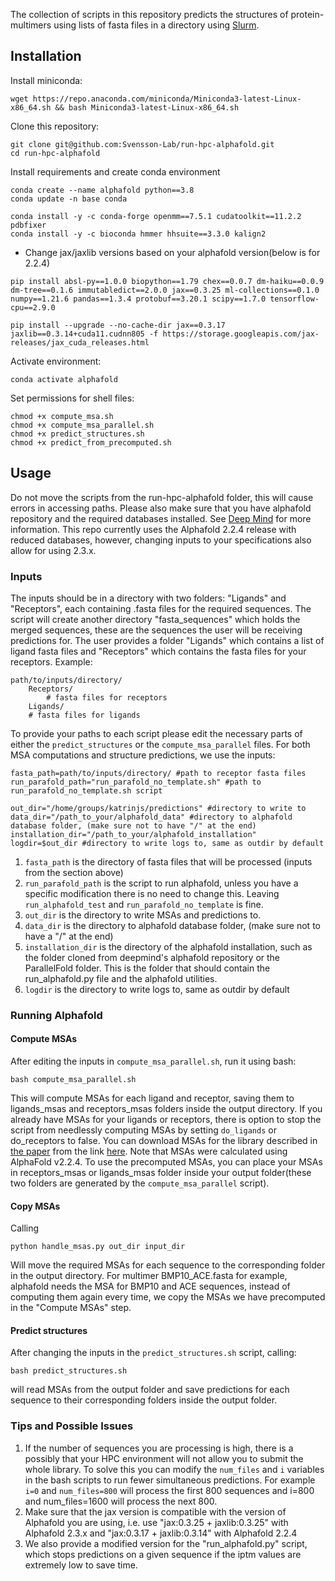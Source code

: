 The collection of scripts in this repository predicts the structures of protein-multimers using lists of fasta files in a directory using [Slurm](https://slurm.schedmd.com/documentation.html).

## Installation
Install miniconda: 
```
wget https://repo.anaconda.com/miniconda/Miniconda3-latest-Linux-x86_64.sh && bash Miniconda3-latest-Linux-x86_64.sh
``` 

Clone this repository: 

```
git clone git@github.com:Svensson-Lab/run-hpc-alphafold.git 
cd run-hpc-alphafold
```
Install requirements and create conda environment 

```
conda create --name alphafold python==3.8
conda update -n base conda

conda install -y -c conda-forge openmm==7.5.1 cudatoolkit==11.2.2 pdbfixer
conda install -y -c bioconda hmmer hhsuite==3.3.0 kalign2
```

- Change jax/jaxlib versions based on your alphafold version(below is for 2.2.4)
``` 
pip install absl-py==1.0.0 biopython==1.79 chex==0.0.7 dm-haiku==0.0.9 dm-tree==0.1.6 immutabledict==2.0.0 jax==0.3.25 ml-collections==0.1.0 numpy==1.21.6 pandas==1.3.4 protobuf==3.20.1 scipy==1.7.0 tensorflow-cpu==2.9.0

pip install --upgrade --no-cache-dir jax==0.3.17 jaxlib==0.3.14+cuda11.cudnn805 -f https://storage.googleapis.com/jax-releases/jax_cuda_releases.html
```

Activate environment:
```
conda activate alphafold
```

Set permissions for shell files: 
```
chmod +x compute_msa.sh
chmod +x compute_msa_parallel.sh
chmod +x predict_structures.sh 
chmod +x predict_from_precomputed.sh
```

## Usage
Do not move the scripts from the run-hpc-alphafold folder, this will cause errors in accessing paths. Please also make sure that you have alphafold repository and the required databases installed. See [Deep Mind](https://github.com/deepmind/alphafold) for more information. This repo currently uses the Alphafold 2.2.4 release with reduced databases, however, changing inputs to your specifications also allow for using 2.3.x.     

### Inputs
The inputs should be in a directory with two folders: "Ligands" and "Receptors", each containing .fasta files for the required sequences. The script will create another directory "fasta_sequences" which holds the merged sequences, these are the sequences the user will be receiving predictions for. The user provides a folder "Ligands" which contains a list of ligand fasta files and "Receptors" which contains the fasta files for your receptors. Example: 
 
```
path/to/inputs/directory/                           
    Receptors/                                   
        # fasta files for receptors
    Ligands/                       
	# fasta files for ligands        
```

To provide your paths to each script please edit the necessary parts of either the `predict_structures` or the `compute_msa_parallel` files. For both MSA computations and structure predictions, we use the inputs: 

```
fasta_path=path/to/inputs/directory/ #path to receptor fasta files 
run_parafold_path="run_parafold_no_template.sh" #path to run_parafold_no_template.sh script

out_dir="/home/groups/katrinjs/predictions" #directory to write to
data_dir="/path_to_your/alphafold_data" #directory to alphafold database folder, (make sure not to have "/" at the end)  
installation_dir="/path_to_your/alphafold_installation"
logdir=$out_dir #directory to write logs to, same as outdir by default
```
1. `fasta_path` is the directory of fasta files that will be processed (inputs from the section above)
1. `run_parafold_path` is the script to run alphafold, unless you have a specific modification there is no need to change this. Leaving `run_alphafold_test` and `run_parafold_no_template` is fine.
1. `out_dir` is the directory to write MSAs and predictions to.
1. `data_dir` is the directory to alphafold database folder, (make sure not to have a "/" at the end)
1. `installation_dir` is the directory of the alphafold installation, such as the folder cloned from deepmind's alphafold repository or the ParallelFold folder. This is the folder that should contain the run_alphafold.py file and the alphafold utilities.  
1. `logdir` is the directory to write logs to, same as outdir by default

### Running Alphafold
#### Compute MSAs
After editing the inputs in `compute_msa_parallel.sh`, run it using bash:
```
bash compute_msa_parallel.sh
```
This will compute MSAs for each ligand and receptor, saving them to ligands_msas and receptors_msas folders inside the output directory. If you already have MSAs for your ligands or receptors, there is option to stop the script from needlessly computing MSAs by setting `do_ligands` or do_receptors to false. You can download MSAs for the library described in [the paper](https://www.biorxiv.org/content/10.1101/2023.03.16.531341v1) from the link [here](https://drive.google.com/file/d/1CzcO4JfKO8NrnVQvIKIQTCn__ha1ZWly/view?usp=share_link). Note that MSAs were calculated using AlphaFold v2.2.4. To use the precomputed MSAs, you can place your MSAs in receptors_msas or ligands_msas folder inside your output folder(these two folders are generated by the `compute_msa_parallel` script).

#### Copy MSAs
Calling 
```
python handle_msas.py out_dir input_dir
``` 
Will move the required MSAs for each sequence to the corresponding folder in the output directory. For multimer BMP10_ACE.fasta for example, alphafold needs the MSA for BMP10 and ACE sequences, instead of computing them again every time, we copy the MSAs we have precomputed in the "Compute MSAs" step. 

#### Predict structures
After changing the inputs in the `predict_structures.sh` script, calling:
```
bash predict_structures.sh
```
will read MSAs from the output folder and save predictions for each sequence to their corresponding folders inside the output folder.

### Tips and Possible Issues
1. If the number of sequences you are processing is high, there is a possibly that your HPC environment will not allow you to submit the whole library. To solve this you can modify the `num_files` and `i` variables in the bash scripts to run fewer simultaneous predictions. For example `i=0` and `num_files=800` will process the first 800 sequences and i=800 and num_files=1600 will process the next 800.
1. Make sure that the jax version is compatible with the version of Alphafold you are using, i.e. use "jax:0.3.25 + jaxlib:0.3.25" with Alphafold 2.3.x and "jax:0.3.17 + jaxlib:0.3.14" with Alphafold 2.2.4
1. We also provide a modified version for the "run_alphafold.py" script, which stops predictions on a given sequence if the iptm values are extremely low to save time. 
